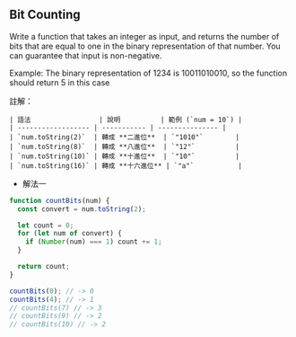 ## Bit Counting

Write a function that takes an integer as input, and returns the number of bits that are equal to one in the binary representation of that number. You can guarantee that input is non-negative.

Example: The binary representation of 1234 is 10011010010, so the function should return 5 in this case

註解：

```text
| 語法                 | 說明          | 範例 (`num = 10`) |
| ------------------ | ----------- | --------------- |
| `num.toString(2)`  | 轉成 **二進位**  | `"1010"`        |
| `num.toString(8)`  | 轉成 **八進位**  | `"12"`          |
| `num.toString(10)` | 轉成 **十進位**  | `"10"`          |
| `num.toString(16)` | 轉成 **十六進位** | `"a"`           |

```

- 解法一

```js
function countBits(num) {
  const convert = num.toString(2);

  let count = 0;
  for (let num of convert) {
    if (Number(num) === 1) count += 1;
  }

  return count;
}

countBits(0); // -> 0
countBits(4); // -> 1
// countBits(7) // -> 3
// countBits(9) // -> 2
// countBits(10) // -> 2
```
